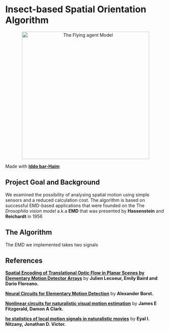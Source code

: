 # Insect-based Spatial Orientation Algorithm

<p align="center">
    <img src="https://github.com/sthd/FlySight/blob/master/Design/model.png" width="400" alt="The Flying agent Model">
</p>

Made with **[Iddo bar-Haim](https://www.linkedin.com/in/iddo-bar-haim-92193a18a)** 

## Project Goal and Background
We examined the possibility of analysing spatial motion using simple sensors and a reduced calculation cost.
The algorithm is based on successful EMD-based applications that were founded on the The *Drosophila vision model* a.k.a **EMD** that was presented by **Hassenstein** and **Reichardt** in 1956


## The Algorithm
The EMD we implemented takes two signals



## References

**[Spatial Encoding of Translational Optic Flow in Planar Scenes by Elementary Motion Detector Arrays](https://doi.org/10.1038/s41598-018-24162-z)** 
by **Julien Lecoeur, Emily Baird and Dario Floreano.**

**[Neural Circuits for Elementary Motion Detection](https://doi.org/10.3109/01677063.2013.876022)** by **Alexander Borst.**

**[Nonlinear circuits for naturalistic visual motion estimation](https://doi.org/10.7554/eLife.09123)** by **James E Fitzgerald, Damon A Clark.**

**[he statistics of local motion signals in naturalistic movies](https://doi.org/10.1167/14.4.10)** by **Eyal I. Nitzany, Jonathan D. Victor.**
